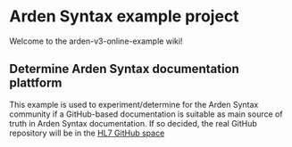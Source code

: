 # Arden Syntax example project

Welcome to the arden-v3-online-example wiki!

## Determine Arden Syntax documentation plattform

This example is used to experiment/determine for the Arden Syntax community if a GitHub-based documentation is suitable as main source of truth in Arden Syntax documentation. If so decided, the real GitHub repository will be in the [HL7 GitHub space](https://github.com/HL7)

